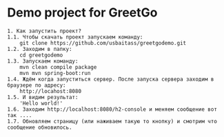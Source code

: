 # Demo project for GreetGo

	1. Как запустить проект?
	1.1. Чтобы скачать проект запускаем команду:
		git clone https://github.com/usbaitass/greetgodemo.git
	1.2. Заходим в папку:
		cd greetgodemo
	1.3. Запускаем команду:
		mvn clean compile package
		mvn mvn spring-boot:run
	1.4. Ждём когда запуститься сервер. После запуска сервера заходим в браузере по адресу:
		http://locahost:8080
	1.5. И видим результат:
		'Hello world!'
	1.6. Заходим http://localhost:8080/h2-console и меняем сообщение вот так ....
	1.7. Обновляем страницу (или наживаем такую то кнопку) и смотрим что сообщение обновилось.


